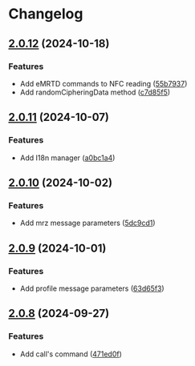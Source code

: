 # Changelog

## [2.0.12](https://central.sonatype.com/artifact/io.2060/service-agent-java-client/2.0.12) (2024-10-18)


### Features

* Add eMRTD commands to NFC reading ([55b7937](https://github.com/2060-io/2060-service-agent-java-client/pull/19/commits/55b79378c9416c8b1aee6f98e2ee3eb29d268fbb))
* Add randomCipheringData method ([c7d85f5](https://github.com/2060-io/2060-service-agent-java-client/pull/19/commits/c7d85f5c80f890c9c8c0cc8b2cf54fb5d09ef6b2))

## [2.0.11](https://central.sonatype.com/artifact/io.2060/service-agent-java-client/2.0.11) (2024-10-07)


### Features

* Add I18n manager ([a0bc1a4](https://github.com/2060-io/2060-service-agent-java-client/commit/a0bc1a4dd265abe4670afa14a5c2003a5a248621))

## [2.0.10](https://central.sonatype.com/artifact/io.2060/service-agent-java-client/2.0.10) (2024-10-02)


### Features

* Add mrz message parameters ([5dc9cd1](https://github.com/2060-io/2060-service-agent-java-client/commit/5dc9cd16635bcc3605b9ee66d1e2425d37396117))

## [2.0.9](https://central.sonatype.com/artifact/io.2060/service-agent-java-client/2.0.9) (2024-10-01)


### Features

* Add profile message parameters ([63d65f3](https://github.com/2060-io/2060-service-agent-java-client/commit/63d65f3143ade06b8c2f3c571d34b589bde76699))

## [2.0.8](https://central.sonatype.com/artifact/io.2060/service-agent-java-client/2.0.8) (2024-09-27)


### Features

* Add call's command ([471ed0f](https://github.com/2060-io/2060-service-agent-java-client/commit/471ed0f17f89ae8906de9c5e6299396fc9cacce2))